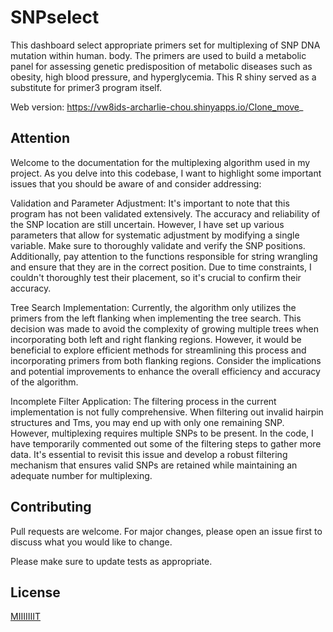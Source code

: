 # SNPselect

This dashboard select appropriate primers set for multiplexing of SNP DNA mutation within human.  body. The primers are used to build a metabolic panel for assessing genetic predisposition of metabolic diseases such as obesity, high blood pressure, and hyperglycemia. This R shiny served as a substitute for primer3 program itself.

Web version: https://vw8ids-archarlie-chou.shinyapps.io/Clone_move_
## Attention

Welcome to the documentation for the multiplexing algorithm used in my project. As you delve into this codebase, I want to highlight some important issues that you should be aware of and consider addressing:

Validation and Parameter Adjustment:
It's important to note that this program has not been validated extensively. The accuracy and reliability of the SNP location are still uncertain. However, I have set up various parameters that allow for systematic adjustment by modifying a single variable. Make sure to thoroughly validate and verify the SNP positions. Additionally, pay attention to the functions responsible for string wrangling and ensure that they are in the correct position. Due to time constraints, I couldn't thoroughly test their placement, so it's crucial to confirm their accuracy.

Tree Search Implementation:
Currently, the algorithm only utilizes the primers from the left flanking when implementing the tree search. This decision was made to avoid the complexity of growing multiple trees when incorporating both left and right flanking regions. However, it would be beneficial to explore efficient methods for streamlining this process and incorporating primers from both flanking regions. Consider the implications and potential improvements to enhance the overall efficiency and accuracy of the algorithm.

Incomplete Filter Application:
The filtering process in the current implementation is not fully comprehensive. When filtering out invalid hairpin structures and Tms, you may end up with only one remaining SNP. However, multiplexing requires multiple SNPs to be present. In the code, I have temporarily commented out some of the filtering steps to gather more data. It's essential to revisit this issue and develop a robust filtering mechanism that ensures valid SNPs are retained while maintaining an adequate number for multiplexing.



## Contributing

Pull requests are welcome. For major changes, please open an issue first
to discuss what you would like to change.

Please make sure to update tests as appropriate.

## License

[MIIIIIIIT](https://choosealicense.com/licenses/mit/)
